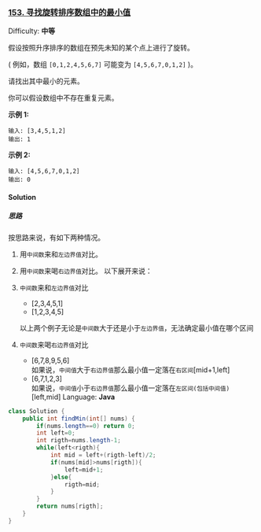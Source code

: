 ### [153\. 寻找旋转排序数组中的最小值](https://leetcode-cn.com/problems/find-minimum-in-rotated-sorted-array/)

Difficulty: **中等**


假设按照升序排序的数组在预先未知的某个点上进行了旋转。

( 例如，数组 `[0,1,2,4,5,6,7]` 可能变为 `[4,5,6,7,0,1,2]` )。

请找出其中最小的元素。

你可以假设数组中不存在重复元素。

**示例 1:**

```
输入: [3,4,5,1,2]
输出: 1
```

**示例 2:**

```
输入: [4,5,6,7,0,1,2]
输出: 0
```


#### Solution

##### 思路    

按思路来说，有如下两种情况。
1. 用`中间数`来和`左边界值`对比。
2. 用`中间数`来喝`右边界值`对比。
以下展开来说：

1. `中间数`来和`左边界值`对比
    - [2,3,4,5,1]
    - [1,2,3,4,5]
    
    以上两个例子无论是`中间数`大于还是小于`左边界值`，无法确定最小值在哪个区间
2. `中间数`来喝`右边界值`对比
    - [6,7,8,9,5,6]   
    如果说，`中间值`大于`右边界值`那么最小值一定落在`右区间`[mid+1,left]
    - [6,7,1,2,3]   
    如果说，`中间值`小于`右边界值`那么最小值一定落在`左区间(包括中间值)`[left,mid]
Language: **Java**

```java
class Solution {
    public int findMin(int[] nums) {
        if(nums.length==0) return 0;
        int left=0;
        int rigth=nums.length-1;
        while(left<rigth){
            int mid = left+(rigth-left)/2;
            if(nums[mid]>nums[rigth]){
                left=mid+1;
            }else{
                rigth=mid;
            }
        }
        return nums[rigth];
    }
}
```
